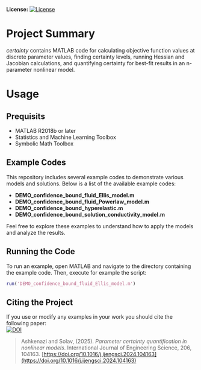 **License:** [![License](https://img.shields.io/badge/License-GNU_AGPLv3-orange.svg)](https://github.com/SolavLab/certainty/blob/main/LICENSE.md)

# Project Summary <a name="Summary"></a>
*certainty* contains MATLAB code for calculating objective function values at discrete parameter values, finding certainty levels, running Hessian and Jacobian calculations, and quantifying certainty for best-fit results in an n-parameter nonlinear model.

# Usage <a name="Usage"></a>

## Prequisits
- MATLAB R2018b or later
- Statistics and Machine Learning Toolbox
- Symbolic Math Toolbox

## Example Codes

This repository includes several example codes to demonstrate various models and solutions. Below is a list of the available example codes:

- **DEMO_confidence_bound_fluid_Ellis_model.m**
- **DEMO_confidence_bound_fluid_Powerlaw_model.m**
- **DEMO_confidence_bound_hyperelastic.m**
- **DEMO_confidence_bound_solution_conductivity_model.m**

Feel free to explore these examples to understand how to apply the models and analyze the results.

## Running the Code
To run an example, open MATLAB and navigate to the directory containing the example code. Then, execute for example the script:

```matlab
run('DEMO_confidence_bound_fluid_Ellis_model.m')
```

## Citing the Project <a name="Cite"></a>
If you use or modify any examples in your work you should cite the following paper:  
[![DOI](https://img.shields.io/badge/Int.J.Eng.Sci.-10.1016/j.ijengsci.2024.104163-green.svg?logo=bookstack&logoColor=white)](https://doi.org/10.1016/j.ijengsci.2024.104163)    


> Ashkenazi and Solav, (2025). _Parameter certainty quantification in nonlinear models_. International Journal of Engineering Science, 206, 104163. [https://doi.org/10.1016/j.ijengsci.2024.104163](https://doi.org/10.1016/j.ijengsci.2024.104163)

